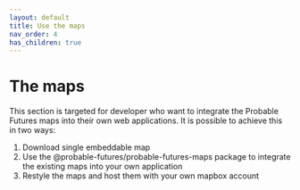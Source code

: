 ```yaml
---
layout: default
title: Use the maps
nav_order: 4
has_children: true
---
```


# The maps

This section is targeted for developer who want to integrate the Probable Futures maps into their own web applications. It is possible to achieve this in two ways:

1. Download single embeddable map
2. Use the @probable-futures/probable-futures-maps package to integrate the existing maps into your own application
3. Restyle the maps and host them with your own mapbox account
